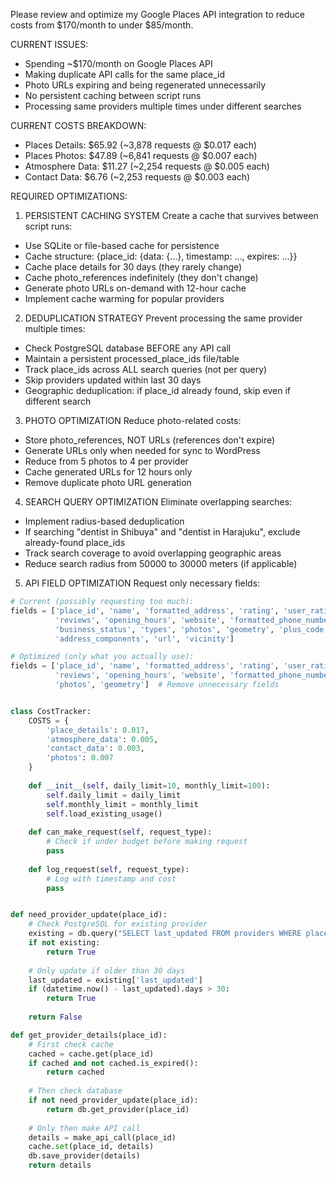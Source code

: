 Please review and optimize my Google Places API integration to reduce costs from $170/month to under $85/month.

CURRENT ISSUES:
- Spending ~$170/month on Google Places API
- Making duplicate API calls for the same place_id
- Photo URLs expiring and being regenerated unnecessarily
- No persistent caching between script runs
- Processing same providers multiple times under different searches

CURRENT COSTS BREAKDOWN:
- Places Details: $65.92 (~3,878 requests @ $0.017 each)
- Places Photos: $47.89 (~6,841 requests @ $0.007 each)
- Atmosphere Data: $11.27 (~2,254 requests @ $0.005 each)
- Contact Data: $6.76 (~2,253 requests @ $0.003 each)

REQUIRED OPTIMIZATIONS:

1. PERSISTENT CACHING SYSTEM
Create a cache that survives between script runs:
- Use SQLite or file-based cache for persistence
- Cache structure: {place_id: {data: {...}, timestamp: ..., expires: ...}}
- Cache place details for 30 days (they rarely change)
- Cache photo_references indefinitely (they don't change)
- Generate photo URLs on-demand with 12-hour cache
- Implement cache warming for popular providers

2. DEDUPLICATION STRATEGY
Prevent processing the same provider multiple times:
- Check PostgreSQL database BEFORE any API call
- Maintain a persistent processed_place_ids file/table
- Track place_ids across ALL search queries (not per query)
- Skip providers updated within last 30 days
- Geographic deduplication: if place_id already found, skip even if different search

3. PHOTO OPTIMIZATION
Reduce photo-related costs:
- Store photo_references, NOT URLs (references don't expire)
- Generate URLs only when needed for sync to WordPress
- Reduce from 5 photos to 4 per provider 
- Cache generated URLs for 12 hours only
- Remove duplicate photo URL generation

4. SEARCH QUERY OPTIMIZATION
Eliminate overlapping searches:
- Implement radius-based deduplication
- If searching "dentist in Shibuya" and "dentist in Harajuku", exclude already-found place_ids
- Track search coverage to avoid overlapping geographic areas
- Reduce search radius from 50000 to 30000 meters (if applicable)

5. API FIELD OPTIMIZATION
Request only necessary fields:
```python
# Current (possibly requesting too much):
fields = ['place_id', 'name', 'formatted_address', 'rating', 'user_ratings_total', 
          'reviews', 'opening_hours', 'website', 'formatted_phone_number', 
          'business_status', 'types', 'photos', 'geometry', 'plus_code', 
          'address_components', 'url', 'vicinity']

# Optimized (only what you actually use):
fields = ['place_id', 'name', 'formatted_address', 'rating', 'user_ratings_total',
          'reviews', 'opening_hours', 'website', 'formatted_phone_number',
          'photos', 'geometry']  # Remove unnecessary fields


class CostTracker:
    COSTS = {
        'place_details': 0.017,
        'atmosphere_data': 0.005,
        'contact_data': 0.003,
        'photos': 0.007
    }
    
    def __init__(self, daily_limit=10, monthly_limit=100):
        self.daily_limit = daily_limit
        self.monthly_limit = monthly_limit
        self.load_existing_usage()
    
    def can_make_request(self, request_type):
        # Check if under budget before making request
        pass
    
    def log_request(self, request_type):
        # Log with timestamp and cost
        pass


def need_provider_update(place_id):
    # Check PostgreSQL for existing provider
    existing = db.query("SELECT last_updated FROM providers WHERE place_id = ?", place_id)
    if not existing:
        return True
    
    # Only update if older than 30 days
    last_updated = existing['last_updated']
    if (datetime.now() - last_updated).days > 30:
        return True
    
    return False

def get_provider_details(place_id):
    # First check cache
    cached = cache.get(place_id)
    if cached and not cached.is_expired():
        return cached
    
    # Then check database
    if not need_provider_update(place_id):
        return db.get_provider(place_id)
    
    # Only then make API call
    details = make_api_call(place_id)
    cache.set(place_id, details)
    db.save_provider(details)
    return details